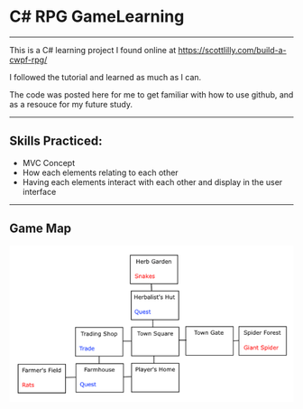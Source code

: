 # C# RPG GameLearning

---
This is a C# learning project I found online at https://scottlilly.com/build-a-cwpf-rpg/ 

I followed the tutorial and learned as much as I can. 

The code was posted here for me to get familiar with how to use github, and as a resouce for my future study.

---

## Skills Practiced:

* MVC Concept
* How each elements relating to each other
* Having each elements interact with each other and display in the user interface

---
## Game Map
![alt text](https://github.com/jun383914/GameLearning/blob/master/WPFGameWorld.png)
